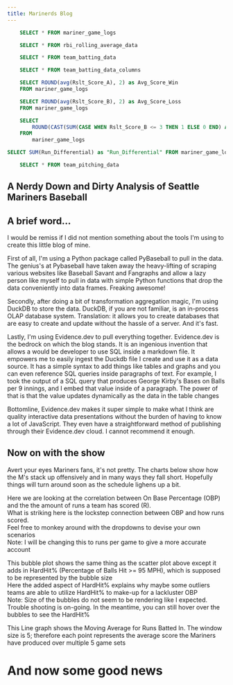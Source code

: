 ```yaml
---
title: Marinerds Blog 
---
```


```sql mariner_game_logs
    SELECT * FROM mariner_game_logs
```

```sql rbi_rolling_avg
    SELECT * FROM rbi_rolling_average_data
```

```sql team_batting_data
    SELECT * FROM team_batting_data
```

```sql team_batting_columns
    SELECT * FROM team_batting_data_columns
```

```sql avg_score_in_wins
    SELECT ROUND(avg(Rslt_Score_A), 2) as Avg_Score_Win
    FROM mariner_game_logs
```

```sql avg_score_in_loss
    SELECT ROUND(avg(Rslt_Score_B), 2) as Avg_Score_Loss
    FROM mariner_game_logs
```

```sql quality_start_percentage
    SELECT 
        ROUND(CAST(SUM(CASE WHEN Rslt_Score_B <= 3 THEN 1 ELSE 0 END) AS FLOAT) / COUNT(*) * 100, 2) || '%' as Quality_Start_Percentage 
    FROM 
        mariner_game_logs
```

```sql run_differential
SELECT SUM(Run_Differential) as "Run_Differential" FROM mariner_game_logs
 ```

 ```sql team_pitching_data
     SELECT * FROM team_pitching_data
 ```

## A Nerdy Down and Dirty Analysis of Seattle Mariners Baseball

<BigValue 
data={avg_score_in_wins} 
value=Avg_Score_Win
comparisonTitle="vs. Last Month"
/>

<BigValue 
data={avg_score_in_loss} 
value=Avg_Score_Loss
comparisonTitle="vs. Last Month"
/>

<BigValue 
data={run_differential} 
value=Run_Differential 
/>




 ## A brief word...

I would be remiss if I did not mention something about the tools I'm using to create this little blog of mine.<br> 

First of all, I'm using a Python package called PyBaseball to pull in the data. The genius's at Pybaseball have taken away the heavy-lifting of scraping various websites like Baseball Savant and Fangraphs and allow a lazy person like myself to pull in data with simple Python functions that drop the data conveniently into data frames.  Freaking awesome!<br>

Secondly, after doing a bit of transformation aggregation magic, I'm using DuckDB to store the data. DuckDB, if you are not familiar, is an in-process OLAP database system.  Translation: it allows you to create databases that are easy to create and update without the hassle of a server.  And it's fast.

Lastly, I'm using Evidence.dev to pull everything together. Evidence.dev is the bedrock on which the blog stands. It is an ingenious invention that allows a would be developer to use SQL inside a markdown file. It empowers me to easily ingest the Duckdb file I create and use it as a data source. It has a simple syntax to add things like tables and graphs and you can even reference SQL queries inside paragraphs of text. For example, I took the output of a SQL query that produces George Kirby's Bases on Balls per 9 innings, and I embed that value inside of a paragraph. The power of that is that the value updates dynamically as the data in the table changes<br>

Bottomline, Evidence.dev makes it super simple to make what I think are quality interactive data presentations without the burden of having to know a lot of JavaScript. They even have a straightforward method of publishing through their Evidence.dev cloud.  I cannot recommend it enough.<br>

## Now on with the show<br>

Avert your eyes Mariners fans, it's not pretty.  The charts below show how the M's stack up offensively and in many ways they fall short. Hopefully things will turn around soon as the schedule lighens up a bit.<br>





<Dropdown
    data={team_batting_columns} 
    name=team_batting_column_selector
    value=index
    defaultValue='AVG'
    title="Select Critera for Team Batting "
/>



<BarChart 
    data={team_batting_data}
    swapXY=true 
    x=Team
    y={inputs.team_batting_column_selector.value}
    title="Team Batting Stats"
/>

<Dropdown
    data={team_batting_columns} 
    name=team_batting_column_scatter_selector_x
    value=index
    defaultValue='OBP'
    title="X Axis Dropdown for Scatter/Bubble Chart" 
/>

<Dropdown
    data={team_batting_columns} 
    name=team_batting_column_scatter_selector_y
    value=index
    defaultValue='R'
    title="Y Axis Dropdown for Scatter/Bubble Chart" 
/>

<Dropdown
    data={team_batting_columns} 
    name=team_batting_column_scatter_selector_size
    value=index
    defaultValue='HardHit%'
    title="Size Dropdown for Scatter/Bubble Chart" 
/>


Here we are looking at the correlation between On Base Percentage (OBP) and the the amount of runs a team has scored (R).<br>
What is striking here is the lockstep connection between OBP and how runs scored.<br>
Feel free to monkey around with the dropdowns to devise your own scenarios<br>
Note: I will be changing this to runs per game to give a more accurate account


<ScatterPlot 
    data={team_batting_data} 
    x={inputs.team_batting_column_scatter_selector_x.value}
    y={inputs.team_batting_column_scatter_selector_y.value}
    series=Team
    xAxisTitle=true 
    yAxisTitle=true
    title="Team Batting Scatter Chart"
/>

This bubble plot shows the same thing as the scatter plot above except it adds in HardHit% (Percentage of Balls Hit >= 95 MPH), which is supposed to be represented by the bubble size<br>
Here the added aspect of HardHit% explains why maybe some outliers teams are able to utilize HardHit% to make-up for a lackluster OBP<br>
Note: Size of the bubbles do not seem to be rendering like I expected. Trouble shooting is on-going. In the meantime, you can still hover over the bubbles to see the HardHit%

<BubbleChart 
    data={team_batting_data} 
    x={inputs.team_batting_column_scatter_selector_x.value}
    y={inputs.team_batting_column_scatter_selector_y.value}
    size={inputs.team_batting_column_scatter_selector_size.value}
    series=Team
/>  

This Line graph shows the Moving Average for Runs Batted In. The window size is 5; therefore each point represents the average score the Mariners have produced over multiple 5 game sets   

<LineChart 
    data={rbi_rolling_avg}  
    x=Date
    y=rbi_rolling_avg
    title="RBI Rolling Average"
/>


# And now some good news

<Dropdown
    data={team_pitching_columns} 
    name=team_pitching_column_selector
    value=index
    defaultValue='ERA'
    title="Select Critera for Team Pitching"
/>

<BarChart 
    data={team_pitching_data}
    swapXY=true 
    x=Team
    y={inputs.team_pitching_column_selector.value}
    title="Team Pitching Stats"
/>
